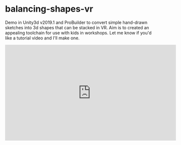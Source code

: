 # balancing-shapes-vr
Demo in Unity3d v2019.1 and ProBuilder to convert simple hand-drawn sketches into 3d shapes that can be stacked in VR. Aim is to created an appealing toolchain for use with kids in workshops. Let me know if you'd like a tutorial video and I'll make one.

<iframe width="560" height="315" src="https://www.youtube.com/watch?v=fl-avur4bi0" frameborder="0" allowfullscreen></iframe>
